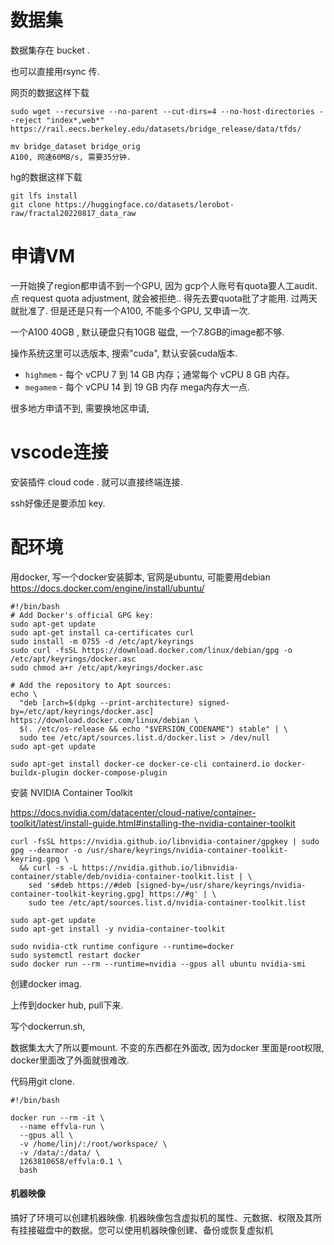 # 数据集

数据集存在 bucket .

也可以直接用rsync 传. 

网页的数据这样下载

```
sudo wget --recursive --no-parent --cut-dirs=4 --no-host-directories --reject "index*,web*" https://rail.eecs.berkeley.edu/datasets/bridge_release/data/tfds/

mv bridge_dataset bridge_orig
A100, 网速60MB/s, 需要35分钟. 
```

hg的数据这样下载

```
git lfs install
git clone https://huggingface.co/datasets/lerobot-raw/fractal20220817_data_raw
```





# 申请VM 

一开始换了region都申请不到一个GPU, 因为 gcp个人账号有quota要人工audit.  点 request quota adjustment, 就会被拒绝.. 得先去要quota批了才能用. 过两天就批准了.  但是还是只有一个A100,  不能多个GPU,  又申请一次. 

一个A100 40GB , 默认硬盘只有10GB 磁盘, 一个7.8GB的image都不够.  

操作系统这里可以选版本, 搜索"cuda",  默认安装cuda版本.

- `highmem` - 每个 vCPU 7 到 14 GB 内存；通常每个 vCPU 8 GB 内存。
- `megamem` - 每个 vCPU 14 到 19 GB 内存 mega内存大一点. 

很多地方申请不到, 需要换地区申请, 





# vscode连接

安装插件 cloud code . 就可以直接终端连接.

ssh好像还是要添加 key.

# 配环境

用docker, 写一个docker安装脚本, 官网是ubuntu, 可能要用debian  https://docs.docker.com/engine/install/ubuntu/

```
#!/bin/bash
# Add Docker's official GPG key:
sudo apt-get update
sudo apt-get install ca-certificates curl
sudo install -m 0755 -d /etc/apt/keyrings
sudo curl -fsSL https://download.docker.com/linux/debian/gpg -o /etc/apt/keyrings/docker.asc
sudo chmod a+r /etc/apt/keyrings/docker.asc

# Add the repository to Apt sources:
echo \
  "deb [arch=$(dpkg --print-architecture) signed-by=/etc/apt/keyrings/docker.asc] https://download.docker.com/linux/debian \
  $(. /etc/os-release && echo "$VERSION_CODENAME") stable" | \
  sudo tee /etc/apt/sources.list.d/docker.list > /dev/null
sudo apt-get update

sudo apt-get install docker-ce docker-ce-cli containerd.io docker-buildx-plugin docker-compose-plugin
```

安装 NVIDIA Container Toolkit

https://docs.nvidia.com/datacenter/cloud-native/container-toolkit/latest/install-guide.html#installing-the-nvidia-container-toolkit

```
curl -fsSL https://nvidia.github.io/libnvidia-container/gpgkey | sudo gpg --dearmor -o /usr/share/keyrings/nvidia-container-toolkit-keyring.gpg \
  && curl -s -L https://nvidia.github.io/libnvidia-container/stable/deb/nvidia-container-toolkit.list | \
    sed 's#deb https://#deb [signed-by=/usr/share/keyrings/nvidia-container-toolkit-keyring.gpg] https://#g' | \
    sudo tee /etc/apt/sources.list.d/nvidia-container-toolkit.list

sudo apt-get update
sudo apt-get install -y nvidia-container-toolkit

sudo nvidia-ctk runtime configure --runtime=docker
sudo systemctl restart docker
sudo docker run --rm --runtime=nvidia --gpus all ubuntu nvidia-smi
```



创建docker imag. 

上传到docker hub, pull下来. 

写个dockerrun.sh,  

数据集太大了所以要mount. 不变的东西都在外面改, 因为docker 里面是root权限, docker里面改了外面就很难改. 

代码用git clone.

```
#!/bin/bash

docker run --rm -it \
  --name effvla-run \
  --gpus all \
  -v /home/linj/:/root/workspace/ \
  -v /data/:/data/ \
  1263810658/effvla:0.1 \
  bash
```



#### 机器映像

搞好了环境可以创建机器映像. 机器映像包含虚拟机的属性、元数据、权限及其所有挂接磁盘中的数据。您可以使用机器映像创建、备份或恢复虚拟机 

